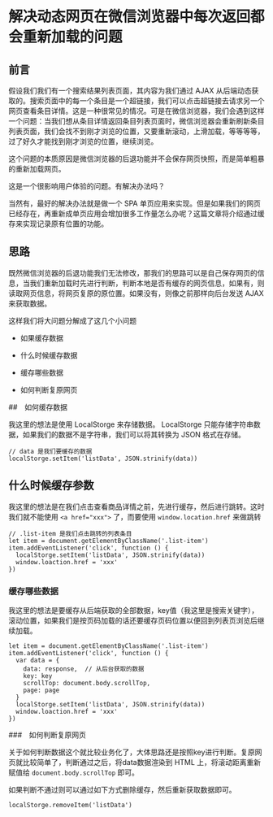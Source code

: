 # 解决动态网页在微信浏览器中每次返回都会重新加载的问题

## 前言

假设我们我们有一个搜索结果列表页面，其内容为我们通过 AJAX 从后端动态获取的。搜索页面中的每一个条目是一个超链接，我们可以点击超链接去请求另一个网页查看条目详情。这是一种很常见的情况。可是在微信浏览器，我们会遇到这样一个问题：当我们想从条目详情返回条目列表页面时，微信浏览器会重新刷新条目列表页面，我们会找不到刚才浏览的位置，又要重新滚动，上滑加载，等等等等，过了好久才能找到刚才浏览的位置，继续浏览。

这个问题的本质原因是微信浏览器的后退功能并不会保存网页快照，而是简单粗暴的重新加载网页。

这是一个很影响用户体验的问题。有解决办法吗？

当然有，最好的解决办法就是做一个 SPA 单页应用来实现。但是如果我们的网页已经存在，再重新成单页应用会增加很多工作量怎么办呢？这篇文章将介绍通过缓存来实现记录原有位置的功能。

## 思路

既然微信浏览器的后退功能我们无法修改，那我们的思路可以是自己保存网页的信息，当我们重新加载时先进行判断，判断本地是否有缓存的网页信息，如果有，则读取网页信息，将网页复原的原位置。如果没有，则像之前那样向后台发送 AJAX 来获取数据。

这样我们将大问题分解成了这几个小问题

- 如果缓存数据

- 什么时候缓存数据

- 缓存哪些数据

- 如何判断复原网页

##　如何缓存数据

我这里的想法是使用 LocalStorge 来存储数据。 LocalStorge 只能存储字符串数据，如果我们的数据不是字符串，我们可以将其转换为 JSON 格式在存储。

```
// data 是我们要缓存的数据
localStorge.setItem('listData', JSON.strinify(data))
```

## 什么时候缓存参数

我这里的想法是在我们点击查看商品详情之前，先进行缓存，然后进行跳转。这时我们就不能使用 `<a href="xxx">` 了，而要使用 `window.location.href` 来做跳转


```
// .list-item 是我们点击跳转的列表条目
let item = document.getElementByClassName('.list-item')
item.addEventListener('click', function () {
  localStorge.setItem('listData', JSON.strinify(data))
  window.loaction.href = 'xxx'
})
```

### 缓存哪些数据

我这里的想法是要缓存从后端获取的全部数据，key值（我这里是搜索关键字），滚动位置，如果我们是按页码加载的话还要缓存页码位置以便回到列表页浏览后继续加载。

```
let item = document.getElementByClassName('.list-item')
item.addEventListener('click', function () {
  var data = {
    data: response,  // 从后台获取的数据
    key: key
    scrollTop: document.body.scrollTop,
    page: page
  }
  localStorge.setItem('listData', JSON.strinify(data))
  window.loaction.href = 'xxx'
})
```

###　如何判断复原网页

关于如何判断数据这个就比较业务化了，大体思路还是按照key进行判断。复原网页就比较简单了，判断通过之后，将data数据渲染到 HTML 上，将滚动距离重新赋值给 `document.body.scrollTop` 即可。

如果判断不通过则可以通过如下方式删除缓存，然后重新获取数据即可。

```
localStorge.removeItem('listData')
```
